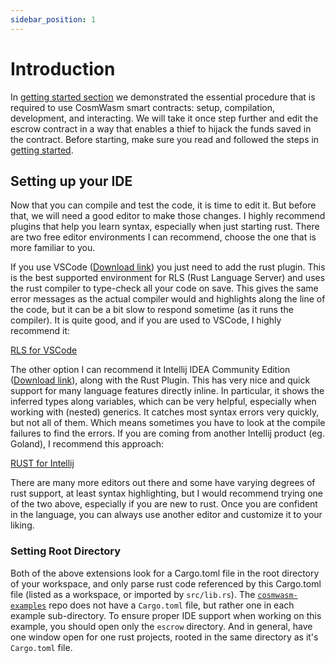 ```yaml
---
sidebar_position: 1
---
```


# Introduction

In [getting started section](/getting-started/intro.md) we demonstrated the essential procedure that is required to use
CosmWasm smart contracts: setup, compilation, development, and interacting. We will take it once step further and edit
the escrow contract in a way that enables a thief to hijack the funds saved in the contract. Before starting, make sure
you read and followed the steps in [getting started](/getting-started/intro.md).

## Setting up your IDE

Now that you can compile and test the code, it is time to edit it. But before that, we will need a good editor to make
those changes. I highly recommend plugins that help you learn syntax, especially when just starting rust. There are two
free editor environments I can recommend, choose the one that is more familiar to you.

If you use VSCode ([Download link](https://code.visualstudio.com/download)) you just need to add the rust plugin. This
is the best supported environment for RLS (Rust Language Server) and uses the rust compiler to type-check all your code
on save. This gives the same error messages as the actual compiler would and highlights along the line of the code, but
it can be a bit slow to respond sometime (as it runs the compiler). It is quite good, and if you are used to VSCode, I
highly recommend it:

[RLS for VSCode](https://marketplace.visualstudio.com/items?itemName=rust-lang.rust)

The other option I can recommend it Intellij IDEA Community
Edition ([Download link](https://www.jetbrains.com/idea/download/)), along with the Rust Plugin. This has very nice and
quick support for many language features directly inline. In particular, it shows the inferred types along variables,
which can be very helpful, especially when working with (nested) generics. It catches most syntax errors very quickly,
but not all of them. Which means sometimes you have to look at the compile failures to find the errors. If you are
coming from another Intellij product (eg. Goland), I recommend this approach:

[RUST for Intellij](https://intellij-rust.github.io/)

There are many more editors out there and some have varying degrees of rust support, at least syntax highlighting, but I
would recommend trying one of the two above, especially if you are new to rust. Once you are confident in the language,
you can always use another editor and customize it to your liking.

### Setting Root Directory

Both of the above extensions look for a Cargo.toml file in the root directory of your workspace, and only parse rust
code referenced by this Cargo.toml file (listed as a workspace, or imported by `src/lib.rs`).
The [`cosmwasm-examples`](https://github.com/CosmWasm/cosmwasm-examples) repo does not have a `Cargo.toml` file, but
rather one in each example sub-directory. To ensure proper IDE support when working on this example, you should open
only the `escrow` directory. And in general, have one window open for one rust projects, rooted in the same directory as
it's `Cargo.toml` file.
